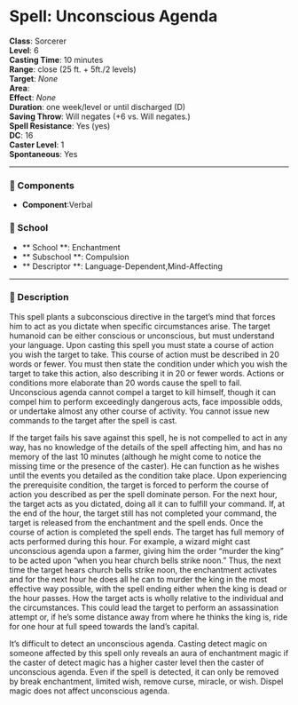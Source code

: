 
# Spell: Unconscious Agenda
**Class**: Sorcerer  
**Level**: 6  
**Casting Time**: 10 minutes  
**Range**: close (25 ft. + 5ft./2 levels)  
**Target**: _None_  
**Area**:   
**Effect**: _None_  
**Duration**: one week/level or until discharged (D)  
**Saving Throw**: Will negates (+6 vs. Will negates.)  
**Spell Resistance**: Yes (yes)  
**DC**: 16  
**Caster Level**: 1  
**Spontaneous**: Yes

---

### 🔮 Components
- **Component**:Verbal

### 🏫 School
- ** School **: Enchantment
- ** Subschool **: Compulsion
- ** Descriptor **: Language-Dependent,Mind-Affecting
---

### 📜 Description
This spell plants a subconscious directive in the target’s mind that forces him to act as you dictate when specific circumstances arise. The target humanoid can be either conscious or unconscious, but must understand your language. Upon casting this spell you must state a course of action you wish the target to take. This course of action must be described in 20 words or fewer. You must then state the condition under which you wish the target to take this action, also describing it in 20 or fewer words. Actions or conditions more elaborate than 20 words cause the spell to fail. Unconscious agenda cannot compel a target to kill himself, though it can compel him to perform exceedingly dangerous acts, face impossible odds, or undertake almost any other course of activity. You cannot issue new commands to the target after the spell is cast.

If the target fails his save against this spell, he is not compelled to act in any way, has no knowledge of the details of the spell affecting him, and has no memory of the last 10 minutes (although he might come to notice the missing time or the presence of the caster). He can function as he wishes until the events you detailed as the condition take place. Upon experiencing the prerequisite condition, the target is forced to perform the course of action you described as per the spell dominate person. For the next hour, the target acts as you dictated, doing all it can to fulfill your command. If, at the end of the hour, the target still has not completed your command, the target is released from the enchantment and the spell ends. Once the course of action is completed the spell ends. The target has full memory of acts performed during this hour. For example, a wizard might cast unconscious agenda upon a farmer, giving him the order “murder the king” to be acted upon “when you hear church bells strike noon.” Thus, the next time the target hears church bells strike noon, the enchantment activates and for the next hour he does all he can to murder the king in the most effective way possible, with the spell ending either when the king is dead or the hour passes. How the target acts is wholly relative to the individual and the circumstances. This could lead the target to perform an assassination attempt or, if he’s some distance away from where he thinks the king is, ride for one hour at full speed towards the land’s capital.

It’s difficult to detect an unconscious agenda. Casting detect magic on someone affected by this spell only reveals an aura of enchantment magic if the caster of detect magic has a higher caster level then the caster of unconscious agenda. Even if the spell is detected, it can only be removed by break enchantment, limited wish, remove curse, miracle, or wish. Dispel magic does not affect unconscious agenda.
